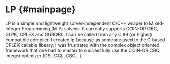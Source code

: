 LP     {#mainpage}
==

LP is a simple and lightweight solver-independent C/C++ wraper to
Mixed-Integer Programming (MIP) solvers. It currently supports COIN-OR
CBC, GLPK, CPLEX and GUROBI. It can be called from any C 89 (or higher)
compatible compiler. I created lp because as someone used to the C based
CPLEX callable libeary, I was frustrated with the complex object oriented
framework that one had to master to successfully use the COIN-OR CBC
integer optimizer (OSI, CGL, CBC...).

